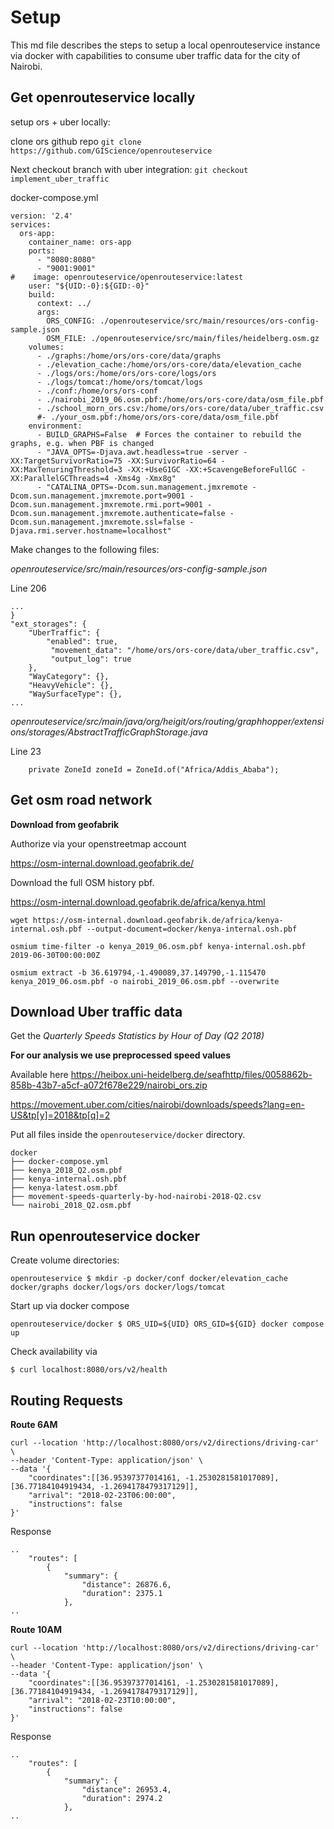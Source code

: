 # Setup

This md file describes the steps to setup a local openrouteservice instance via docker with capabilities to consume uber traffic data for the city of Nairobi.

## Get openrouteservice locally

setup ors + uber locally:

clone ors github repo `git clone https://github.com/GIScience/openrouteservice`

Next checkout branch with uber integration: `git checkout implement_uber_traffic`

docker-compose.yml

```
version: '2.4'
services:
  ors-app:
    container_name: ors-app
    ports:
      - "8080:8080"
      - "9001:9001"
#    image: openrouteservice/openrouteservice:latest
    user: "${UID:-0}:${GID:-0}"
    build:
      context: ../
      args:
        ORS_CONFIG: ./openrouteservice/src/main/resources/ors-config-sample.json
        OSM_FILE: ./openrouteservice/src/main/files/heidelberg.osm.gz
    volumes:
      - ./graphs:/home/ors/ors-core/data/graphs
      - ./elevation_cache:/home/ors/ors-core/data/elevation_cache
      - ./logs/ors:/home/ors/ors-core/logs/ors
      - ./logs/tomcat:/home/ors/tomcat/logs
      - ./conf:/home/ors/ors-conf
      - ./nairobi_2019_06.osm.pbf:/home/ors/ors-core/data/osm_file.pbf
      - ./school_morn_ors.csv:/home/ors/ors-core/data/uber_traffic.csv
      #- ./your_osm.pbf:/home/ors/ors-core/data/osm_file.pbf
    environment:
      - BUILD_GRAPHS=False  # Forces the container to rebuild the graphs, e.g. when PBF is changed
      - "JAVA_OPTS=-Djava.awt.headless=true -server -XX:TargetSurvivorRatio=75 -XX:SurvivorRatio=64 -XX:MaxTenuringThreshold=3 -XX:+UseG1GC -XX:+ScavengeBeforeFullGC -XX:ParallelGCThreads=4 -Xms4g -Xmx8g"
      - "CATALINA_OPTS=-Dcom.sun.management.jmxremote -Dcom.sun.management.jmxremote.port=9001 -Dcom.sun.management.jmxremote.rmi.port=9001 -Dcom.sun.management.jmxremote.authenticate=false -Dcom.sun.management.jmxremote.ssl=false -Djava.rmi.server.hostname=localhost"
```

Make changes to the following files:

_openrouteservice/src/main/resources/ors-config-sample.json_

Line 206

```
...
}
"ext_storages": {
    "UberTraffic": {
        "enabled": true,
         "movement_data": "/home/ors/ors-core/data/uber_traffic.csv",
         "output_log": true
    },
    "WayCategory": {},
    "HeavyVehicle": {},
    "WaySurfaceType": {},
...
```

_openrouteservice/src/main/java/org/heigit/ors/routing/graphhopper/extensions/storages/AbstractTrafficGraphStorage.java_

Line 23

```
    private ZoneId zoneId = ZoneId.of("Africa/Addis_Ababa");
```


## Get osm road network

**Download from geofabrik**

Authorize via your openstreetmap account

https://osm-internal.download.geofabrik.de/

Download the full OSM history pbf.

https://osm-internal.download.geofabrik.de/africa/kenya.html

`wget https://osm-internal.download.geofabrik.de/africa/kenya-internal.osh.pbf --output-document=docker/kenya-internal.osh.pbf`

`osmium time-filter -o kenya_2019_06.osm.pbf kenya-internal.osh.pbf 2019-06-30T00:00:00Z`

`osmium extract -b 36.619794,-1.490089,37.149790,-1.115470 kenya_2019_06.osm.pbf -o nairobi_2019_06.osm.pbf --overwrite`



## Download Uber traffic data 

Get the _Quarterly Speeds Statistics by Hour of Day (Q2 2018)_

**For our analysis we use preprocessed speed values**

Available here https://heibox.uni-heidelberg.de/seafhttp/files/0058862b-858b-43b7-a5cf-a072f678e229/nairobi_ors.zip

https://movement.uber.com/cities/nairobi/downloads/speeds?lang=en-US&tp[y]=2018&tp[q]=2


Put all files inside the `openrouteservice/docker` directory.

```
docker
├── docker-compose.yml
├── kenya_2018_Q2.osm.pbf
├── kenya-internal.osh.pbf
├── kenya-latest.osm.pbf
├── movement-speeds-quarterly-by-hod-nairobi-2018-Q2.csv
└── nairobi_2018_Q2.osm.pbf
```

## Run openrouteservice docker 

Create volume directories:

```
openrouteservice $ mkdir -p docker/conf docker/elevation_cache docker/graphs docker/logs/ors docker/logs/tomcat
```

Start up via docker compose

```
openrouteservice/docker $ ORS_UID=${UID} ORS_GID=${GID} docker compose up
```


Check availability via

```
$ curl localhost:8080/ors/v2/health
```

## Routing Requests

**Route 6AM**

```
curl --location 'http://localhost:8080/ors/v2/directions/driving-car' \
--header 'Content-Type: application/json' \
--data '{
    "coordinates":[[36.95397377014161, -1.2530281581017089],[36.77184104919434, -1.2694178479317129]],
    "arrival": "2018-02-23T06:00:00",
    "instructions": false
}'
```

Response

```
..
    "routes": [
        {
            "summary": {
                "distance": 26876.6,
                "duration": 2375.1
            },
..
```


**Route 10AM**

```
curl --location 'http://localhost:8080/ors/v2/directions/driving-car' \
--header 'Content-Type: application/json' \
--data '{
    "coordinates":[[36.95397377014161, -1.2530281581017089],[36.77184104919434, -1.2694178479317129]],
    "arrival": "2018-02-23T10:00:00",
    "instructions": false
}'
```

Response

```
..
    "routes": [
        {
            "summary": {
                "distance": 26953.4,
                "duration": 2974.2
            },
..
```




